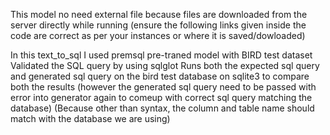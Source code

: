This model no need external file because files are downloaded from the server directly while running
(ensure the following links given inside the code are correct as per your instances or where it is saved/dowloaded)

In this text_to_sql I used premsql pre-traned model with BIRD test dataset
Validated the SQL query by using sqlglot
Runs both the expected sql query and generated sql query on the bird test database on sqlite3 to compare both the results
(however the generated sql query need to be passed with error into generator again to comeup with correct sql query matching the database)
(Because other than syntax, the column and table name should match with the database we are using)
